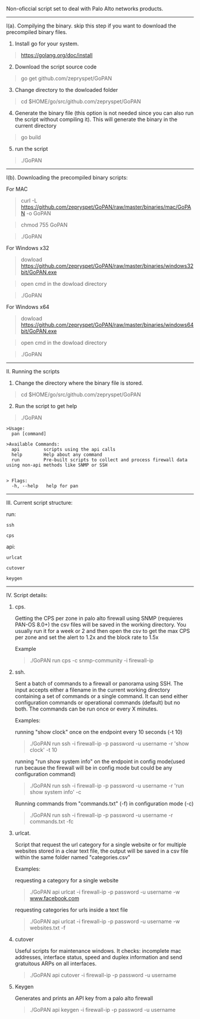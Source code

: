 Non-oficcial script set to deal with Palo Alto networks products.

___
I(a). Compilying the binary. skip this step if you want to download the precompiled binary files.

1. Install go for your system.
>https://golang.org/doc/install

2. Download the script source code 
> go get github.com/zepryspet/GoPAN

3. Change directory to the dowloaded folder
> cd $HOME/go/src/github.com/zepryspet/GoPAN

4. Generate the binary file (this option is not needed since you can also run the script without compiling it). This will generate the binary in the current directory
> go build

5. run the script
>./GoPAN
___

I(b). Downloading the precompiled binary scripts:

For MAC

>curl -L https://github.com/zepryspet/GoPAN/raw/master/binaries/mac/GoPAN -o GoPAN

>chmod 755 GoPAN

>./GoPAN 

For Windows x32

> dowload https://github.com/zepryspet/GoPAN/raw/master/binaries/windows32bit/GoPAN.exe

> open cmd in the dowload directory

>./GoPAN 

For Windows x64

> dowload https://github.com/zepryspet/GoPAN/raw/master/binaries/windows64bit/GoPAN.exe

> open cmd in the dowload directory

>./GoPAN


___
II. Running the scripts

1. Change the directory where the binary file is stored.
> cd $HOME/go/src/github.com/zepryspet/GoPAN

2. Run the script to get help

> ./GoPAN
    
    
    >Usage:
      pan [command]

    >Available Commands:
      api         scripts using the api calls
      help        Help about any command
      run         Pre-built scripts to collect and process firewall data using non-api methods like SNMP or SSH


    > Flags:
      -h, --help   help for pan

___

III. Current script structure:

run:

    ssh

    cps

api:

    urlcat
    
    cutover
    
    keygen
    
___
IV. Script details:

1. cps. 

    Getting the CPS per zone in palo alto firewall using SNMP (requieres PAN-OS 8.0+) the csv files will be saved in the working directory. You usually run it for a week or 2 and then open the csv to get the max CPS per zone and set the alert to 1.2x and the block rate to 1.5x

    Example
    > ./GoPAN run cps -c snmp-community -i firewall-ip

2. ssh.

    Sent a batch of commands to a firewall or panorama using SSH. The input accepts either a filename in the current working directory containing a set of commands or a single command. It can send either configuration commands or operational commands (default) but no both. The commands can be run once or every X minutes.

    Examples:
    
    running "show clock" once on the endpoint every 10 seconds (-t 10)
    >./GoPAN run ssh -i firewall-ip -p password -u username -r 'show clock' -t 10
    
    running "run show system info" on the endpoint in config mode(used run because the firewall will be in config mode but could be any configuration command)
    >./GoPAN run ssh -i firewall-ip -p password -u username -r 'run show system info' -c
    
    Running commands from "commands.txt" (-f) in configuration mode (-c)
    >./GoPAN run ssh -i firewall-ip -p password -u username -r commands.txt -fc
    
    
3. urlcat.

    Script that request the url category for a single website or for multiple websites stored in a clear text file, the output will be saved in a csv file within the same folder named "categories.csv"

    Examples:
    
    requesting a category for a single website
    
    >./GoPAN api urlcat -i firewall-ip -p password -u username -w www.facebook.com 

    requesting categories for urls inside a text file
    
    >./GoPAN api urlcat -i firewall-ip -p password -u username -w websites.txt -f
    
4. cutover

    Useful scripts for maintenance windows. It checks: incomplete mac addresses, interface status, speed and duplex information and send gratuitous ARPs on all interfaces.
    
    >./GoPAN api cutover -i firewall-ip -p password -u username
    
5. Keygen

    Generates and prints an API key from a palo alto firewall
    
    >./GoPAN api keygen -i firewall-ip -p password -u username
